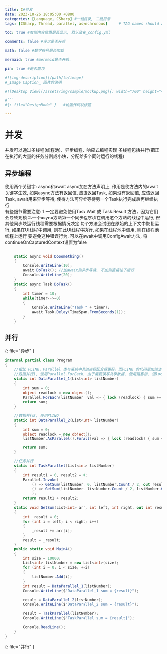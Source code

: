 ```yaml
---
title: C#并发
date: 2023-10-26 18:05:00 +0800
categories: [Language, CSharp] #一级目录, 二级目录
tags: [CSharp, Thread, parallel, asynchronous]     # TAG names should always be lowercase

toc: true #右侧内容位置是否显示, 默认值在_config.yml

comments: false #评论是否开启

math: false #数学符号是否加载

mermaid: true #mermaid是否开启.

pin: true #是否置顶

#![img-description](/path/to/image)
#_Image Caption_ 图片的说明

#![Desktop View](/assets/img/sample/mockup.png){: width="700" height="400" } 设置图片宽高

#```
#{: file="DesignMode" }   #设置代码块标题

---
```


<style>
hr{
  height: 4px;
  width: 100%;
  margin: 0,0,0,0;
  margin - left : auto;
  margin - right : auto;
  opacity: 100%;
  border-top: 1px dashed #ffff0080 !important;
  border-bottom: 1px dashed #00ff0080 !important;
  border-radius: 0px;
}
</style>
# 并发
并发可以通过多线程(线程池)、异步编程、响应式编程实现
多线程包括并行(把正在执行的大量的任务分割成小块，分配给多个同时运行的线程)


## 异步编程
使用两个关键字: async和await
async加在方法声明上, 作用是使方法内的await关键字生效, 如果async方法有返回值, 应该返回Task<T>, 如果没有返回值, 应该返回Task, 
await用来异步等待, 使得方法可异步等待另一个Task执行完成后再继续执行<br/>
有些细节需要注意:
1.一定要避免使用Task.Wait 或 Task<T>.Result 方法，因为它们会导致死锁
2.一个async方法第一个同步程序块在调用这个方法的线程中运行, 但其他同步块运行线程需要根据情况决定
  每个方法会试图在原始的上下文中恢复运行, 如果在UI线程中调用, 则在此UI线程中执行, 如果在线程池中调用, 则在线程池线程上运行
  要避免这种错误行为, 可以在await中调用ConfigAwait方法, 将continueOnCapturedContext设置为false

``` c#    
    
    static async void DoSomething()
    {
        Console.WriteLine(10);
        await DoTask(); //加await则异步等待, 不加则直接往下运行
        Console.WriteLine(20);
    }
    static async Task DoTask() 
    {
        int timer = 10;
        while(timer-->=0)
        {
            Console.WriteLine("Task:" + timer);
            await Task.Delay(TimeSpan.FromSeconds(1));
        } 
    }

```

## 并行
{: file="异步" }

``` c#    
internal partial class Program
{
    //相比 PLINQ，Parallel 类与系统中其他进程配合得更好。而PLINQ 的代码更加简洁
    //数据并行1, 使用Parallel.ForEach, 由于需要读写共享数据, 使用阻塞锁, 但lock与async不兼容,如果代码块中有使用await则需要使用异步锁
    static int DataParallel_1(List<int> listNumber)
    {
        int sum = 0;
        object readlock = new object();
        Parallel.ForEach(listNumber, val => { lock (readlock) { sum += val; } });
        return sum;
    }

    //数据并行2, 使用PLINQ
    static int DataParallel_2(List<int> listNumber)
    {
        int sum = 0;
        object readlock = new object();
        listNumber.AsParallel().ForAll(val => { lock (readlock) { sum += val; } });

        return sum;
    }

    //任务并行
    static int TaskParallel(List<int> listNumber)
    {
        int result1 = 0, result2 = 0;
        Parallel.Invoke(
            () => GetSum(listNumber, 0, listNumber.Count / 2, out result1),
            () => GetSum(listNumber, listNumber.Count / 2, listNumber.Count, out result2)
            );
        return result1 + result2;
    }
    static void GetSum(List<int> arr, int left, int right, out int result)
    {
        int _result = 0;
        for (int i = left; i < right; i++)
        {
            _result += arr[i];
        }
        result = _result;
    }
    public static void Main4()
    {
        int size = 10000;
        List<int> listNumber = new List<int>(size);
        for (int i = 0; i < size; ++i)
        {
            listNumber.Add(i);
        }
        int result = DataParallel_1(listNumber);
        Console.WriteLine($"DataParallel_1 sum = {result}");

        result = DataParallel_2(listNumber);
        Console.WriteLine($"DataParallel_2 sum = {result}");

        result = TaskParallel(listNumber);
        Console.WriteLine($"TaskParallel sum = {result}");

        Console.ReadLine();
    }
}

```
{: file="并行" }